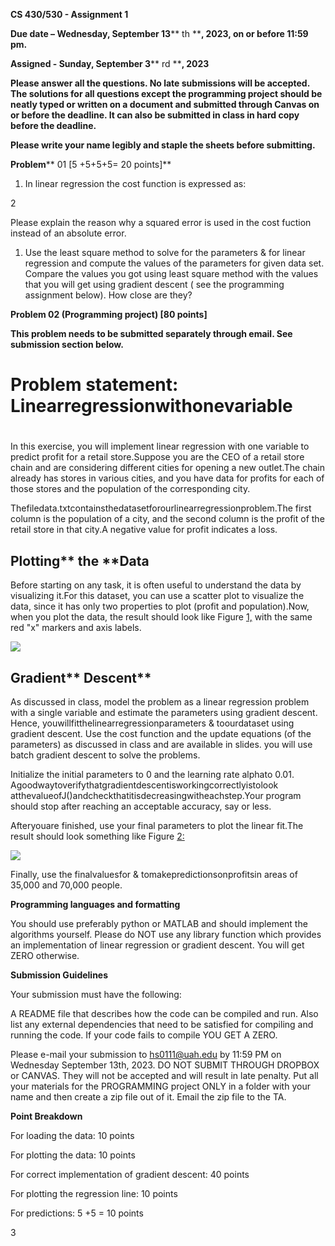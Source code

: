 **CS 430/530 - Assignment 1**

**Due date – Wednesday, September 13**** th ****, 2023, on or before 11:59 pm.**

**Assigned - Sunday, September 3**** rd ****, 2023**

**Please answer all the questions. No late submissions will be accepted. The solutions for all questions except the programming project should be neatly typed or written on a document and submitted through Canvas on or before the deadline. It can also be submitted in class in hard copy before the deadline.**

**Please write your name legibly and staple the sheets before submitting.**

**Problem**** 01 [5 +5+5+5= 20 points]**

1. In linear regression the cost function is expressed as:

2

Please explain the reason why a squared error is used in the cost fuction instead of an absolute error.

1. Use the least square method to solve for the parameters & for linear regression and compute the values of the parameters for given data set. Compare the values you got using least square method with the values that you will get using gradient descent ( see the programming assignment below). How close are they?

**Problem 02 (Programming project) [80 points]**

**This problem needs to be submitted separately through email. See submission section below.**

# Problem statement: Linearregressionwithonevariable

#

In this exercise, you will implement linear regression with one variable to predict profit for a retail store.Suppose you are the CEO of a retail store chain and are considering different cities for opening a new outlet.The chain already has stores in various cities, and you have data for profits for each of those stores and the population of the corresponding city.

Thefiledata.txtcontainsthedatasetforourlinearregressionproblem.The first column is the population of a city, and the second column is the profit of the retail store in that city.A negative value for profit indicates a loss.

## **Plotting**** the ****Data**

Before starting on any task, it is often useful to understand the data by visualizing it.For this dataset, you can use a scatter plot to visualize the data, since it has only two properties to plot (profit and population).Now, when you plot the data, the result should look like Figure [1,](#_bookmark1) with the same red "x" markers and axis labels.

![](RackMultipart20230913-1-k6jmuh_html_e0189be2e392e1ba.png)

## **Gradient**** Descent**

As discussed in class, model the problem as a linear regression problem with a single variable and estimate the parameters using gradient descent. Hence, youwillfitthelinearregressionparameters & toourdataset using gradient descent. Use the cost function and the update equations (of the parameters) as discussed in class and are available in slides. you will use batch gradient descent to solve the problems.

Initialize the initial parameters to 0 and the learning rate alphato 0.01. Agoodwaytoverifythatgradientdescentisworkingcorrectlyistolook atthevalueofJ()andcheckthatitisdecreasingwitheachstep.Your program should stop after reaching an acceptable accuracy, say or less.

Afteryouare finished, use your final parameters to plot the linear fit.The result should look something like Figure [2:](#_bookmark2)

![](RackMultipart20230913-1-k6jmuh_html_ff7ee18cda2310a3.png)

Finally, use the finalvaluesfor & tomakepredictionsonprofitsin areas of 35,000 and 70,000 people.

**Programming languages and formatting**

You should use preferably python or MATLAB and should implement the algorithms yourself. Please do NOT use any library function which provides an implementation of linear regression or gradient descent. You will get ZERO otherwise.

**Submission Guidelines**

Your submission must have the following:

A README file that describes how the code can be compiled and run. Also list any external dependencies that need to be satisfied for compiling and running the code. If your code fails to compile YOU GET A ZERO.

Please e-mail your submission to [hs0111@uah.edu](mailto:hs0111@uah.edu) by 11:59 PM on Wednesday September 13th, 2023. DO NOT SUBMIT THROUGH DROPBOX or CANVAS. They will not be accepted and will result in late penalty. Put all your materials for the PROGRAMMING project ONLY in a folder with your name and then create a zip file out of it. Email the zip file to the TA.

**Point Breakdown**

For loading the data: 10 points

For plotting the data: 10 points

For correct implementation of gradient descent: 40 points

For plotting the regression line: 10 points

For predictions: 5 +5 = 10 points

3